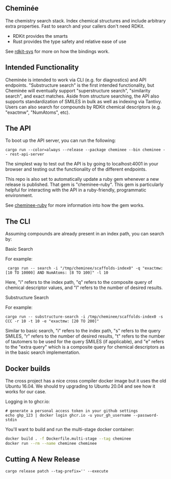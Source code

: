 Cheminée
---

The chemistry search stack. Index chemical structures and include arbitrary extra properties. Fast to search and your callers don't need RDKit.

 * RDKit provides the smarts
 * Rust provides the type safety and relative ease of use

See [rdkit-sys](https://github.com/tureus/rdkit-sys) for more on how the bindings work.


Intended Functionality
---

Cheminée is intended to work via CLI (e.g. for diagnostics) and API endpoints. "Substructure search" is
the first intended functionality, but Cheminée will eventually support "superstructure search", "similarity search",
and exact matches. Aside from structure searching, the API also supports standardization of SMILES in bulk as
well as indexing via Tantivy. Users can also search for compounds by RDKit chemical descriptors (e.g. "exactmw", "NumAtoms", etc).


The API
---

To boot up the API server, you can run the following:

    cargo run --color=always --release --package cheminee --bin cheminee -- rest-api-server

The simplest way to test out the API is by going to localhost:4001 in your browser and testing out the
functionality of the different endpoints.

This repo is also set to automatically update a ruby gem whenever a new release is published. That gem is "cheminee-ruby".
This gem is particularly helpful for interacting with the API in a ruby-friendly, programmatic environment.

See [cheminee-ruby](https://github.com/rdkit-rs/cheminee-ruby) for more information into how the gem works.

The CLI
---

Assuming compounds are already present in an index path, you can search by:

Basic Search

For example:

     cargo run -- search -i "/tmp/cheminee/scaffolds-index0" -q "exactmw: [10 TO 10000] AND NumAtoms: [8 TO 100]" -l 10

Here, "i" refers to the index path, "q" refers to the composite query of chemical descriptor values, and "l" refers
to the number of desired results.



Substructure Search

For example:

    cargo run -- substructure-search -i /tmp/cheminee/scaffolds-index0 -s CCC -r 10 -t 10 -e "exactmw: [20 TO 200]"

Similar to basic search, "i" refers to the index path, "s" refers to the query SMILES, "r" refers to the number of desired results,
"t" refers to the number of tautomers to be used for the query SMILES (if applicable), and "e" refers to the
"extra query" which is a composite query for chemical descriptors as in the basic search implementation.


Docker builds
---

The cross project has a nice cross compiler docker image but it uses the old Ubuntu 16.04. We should try upgrading to
Ubuntu 20.04 and see how it works for our case.

Logging in to ghcr.io:

    # generate a personal access token in your github settings
    echo ghp_123 | docker login ghcr.io -u your_gh_username --password-stdin

You'll want to build and run the multi-stage docker container:
```sh
docker build . -f Dockerfile.multi-stage --tag cheminee
docker run --rm --name cheminee cheminee
```

Cutting A New Release
---

    cargo release patch --tag-prefix='' --execute
